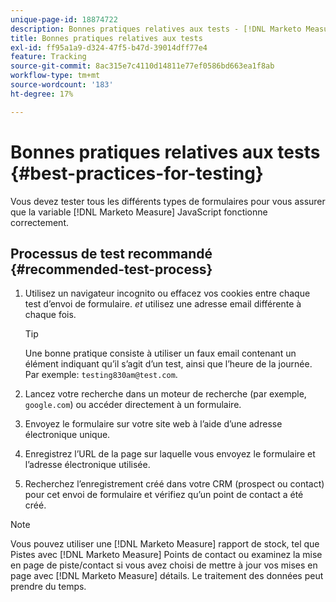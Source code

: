 ```yaml
---
unique-page-id: 18874722
description: Bonnes pratiques relatives aux tests - [!DNL Marketo Measure] - Documentation du produit
title: Bonnes pratiques relatives aux tests
exl-id: ff95a1a9-d324-47f5-b47d-39014dff77e4
feature: Tracking
source-git-commit: 8ac315e7c4110d14811e77ef0586bd663ea1f8ab
workflow-type: tm+mt
source-wordcount: '183'
ht-degree: 17%

---
```


# Bonnes pratiques relatives aux tests {#best-practices-for-testing}

Vous devez tester tous les différents types de formulaires pour vous assurer que la variable [!DNL Marketo Measure] JavaScript fonctionne correctement.

## Processus de test recommandé {#recommended-test-process}

1. Utilisez un navigateur incognito ou effacez vos cookies entre chaque test d’envoi de formulaire. _et_ utilisez une adresse email différente à chaque fois.

   >[!TIP]
   >
   >Une bonne pratique consiste à utiliser un faux email contenant un élément indiquant qu’il s’agit d’un test, ainsi que l’heure de la journée. Par exemple: `testing830am@test.com`.

1. Lancez votre recherche dans un moteur de recherche (par exemple, `google.com`) ou accéder directement à un formulaire.

1. Envoyez le formulaire sur votre site web à l’aide d’une adresse électronique unique.

1. Enregistrez l’URL de la page sur laquelle vous envoyez le formulaire et l’adresse électronique utilisée.

1. Recherchez l’enregistrement créé dans votre CRM (prospect ou contact) pour cet envoi de formulaire et vérifiez qu’un point de contact a été créé.

>[!NOTE]
>
>Vous pouvez utiliser une [!DNL Marketo Measure] rapport de stock, tel que Pistes avec [!DNL Marketo Measure] Points de contact ou examinez la mise en page de piste/contact si vous avez choisi de mettre à jour vos mises en page avec [!DNL Marketo Measure] détails. Le traitement des données peut prendre du temps.
